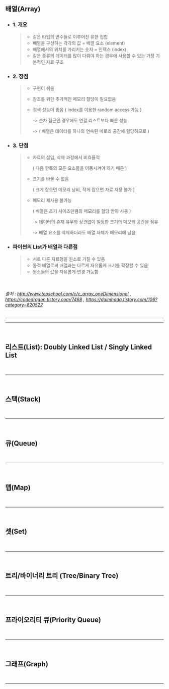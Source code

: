 ## 배열(Array)

+ ### 1. 개요
  > + 같은 타입의 변수들로 이루어진 유한 집합
  > + 배열을 구성하는 각각의 값 = 배열 요소 (element)
  > + 배열에서의 위치를 가리키는 숫자 = 인덱스 (index)
  > + 같은 종류의 데이터를 많이 다뤄야 하는 경우에 사용할 수 있는 가장 기본적인 자료 구조
  
+ ### 2. 장점
  > + 구현이 쉬움
  > + 참조를 위한 추가적인 메모리 할당이 필요없음
  > + 검색 성능이 좋음 ( index를 이용한 random access 가능 )
  >
  >   -> 순차 접근인 경우에도 연결 리스트보다 빠른 성능 
  >
  >   -> ( 배열은 데이터를 하나의 연속된 메로리 공간에 할당하므로 )
  
+ ### 3. 단점
  > + 자료의 삽입, 삭제 과정에서 비효율적 
  >
  >   ( 다음 항목의 모든 요소들을 이동시켜야 하기 때문 )
  >
  > + 크기를 바꿀 수 없음 
  >
  >   ( 크게 잡으면 메모리 낭비, 작게 잡으면 자료 저장 불가 )
  >
  > + 메모리 재사용 불가능 
  >
  >   ( 배열은 초기 사이즈만큼의 메모리를 할당 받아 사용 )
  >
  >   -> 데이터의 존재 유무와 상관없이 일정한 크기의 메모리 공간을 점유
  >
  >   -> 배열 요소를 삭제하더라도 배열 자체가 메모리에 남음
  
+ ### 파이썬의 List가 배열과 다른점
  > + 서로 다른 자료형을 원소로 가질 수 있음
  > + 동적 배열로써 배열과는 다르게 자유롭게 크기를 확장할 수 있음
  > + 원소들의 값을 자유롭게 변경 가능함
  
<br>

###### 출처 : http://www.tcpschool.com/c/c_array_oneDimensional , https://codedragon.tistory.com/7468 , https://daimhada.tistory.com/106?category=820522

------------
------------
<br>

## 리스트(List): Doubly Linked List / Singly Linked List

<br>

------------
<br>

## 스택(Stack)

<br>

------------
<br>

## 큐(Queue)

<br>

------------
<br>

## 맵(Map)

<br>

------------
<br>

## 셋(Set)

<br>

------------
<br>

## 트리/바이너리 트리 (Tree/Binary Tree)

<br>

------------
<br>

## 프라이오리티 큐(Priority Queue)

<br>

------------
<br>

## 그래프(Graph)

<br>

------------
